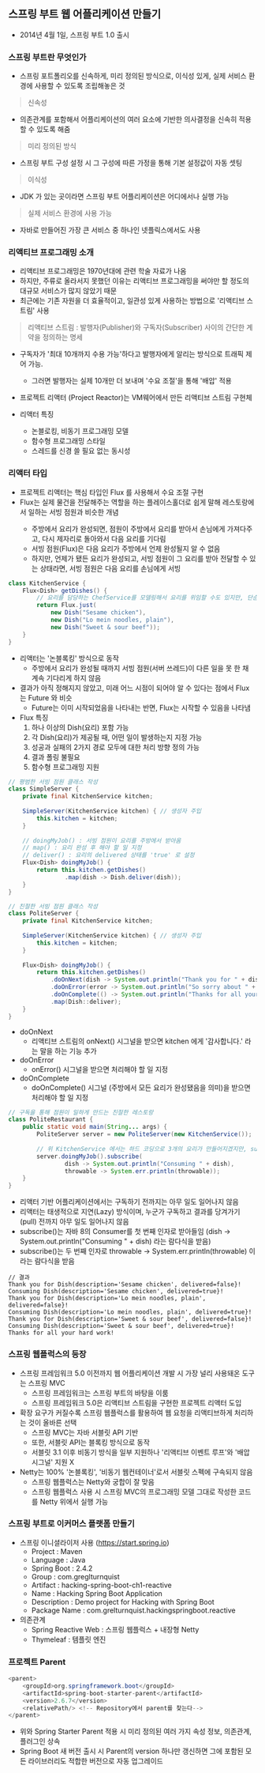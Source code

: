 ## 스프링 부트 웹 어플리케이션 만들기

- 2014년 4월 1일, 스프링 부트 1.0 출시

### 스프링 부트란 무엇인가
- 스프링 포트폴리오를 신속하게, 미리 정의된 방식으로, 이식성 있게, 실제 서비스 환경에 사용할 수 있도록 조립해놓은 것

> 신속성
- 의존관계를 포함해서 어플리케이션의 여러 요소에 기반한 의사결정을 신속히 적용할 수 있도록 해줌

> 미리 정의된 방식
- 스프링 부트 구성 설정 시 그 구성에 따른 가정을 통해 기본 설정값이 자동 셋팅

> 이식성
- JDK 가 있는 곳이라면 스프링 부트 어플리케이션은 어디에서나 실행 가능

> 실제 서비스 환경에 사용 가능
- 자바로 만들어진 가장 큰 서비스 중 하나인 넷플릭스에서도 사용

### 리액티브 프로그래밍 소개
- 리액티브 프로그래밍은 1970년대에 관련 학술 자료가 나옴
- 하지만, 주류로 올라서지 못했던 이유는 리액티브 프로그래밍을 써야만 할 정도의 대규모 서비스가 많지 않았기 때문
- 최근에는 기존 자원을 더 효율적이고, 일관성 있게 사용하는 방법으로 '리액티브 스트림' 사용

> 리액티브 스트림 : 발행자(Publisher)와 구독자(Subscriber) 사이의 간단한 계약을 정의하는 명세
- 구독자가 '최대 10개까지 수용 가능'하다고 발행자에게 알리는 방식으로 트래픽 제어 가능. 
    - 그러면 발행자는 실제 10개만 더 보내며 '수요 조절'을 통해 '배압' 적용
    
- 프로젝트 리액터 (Project Reactor)는 VM웨어에서 만든 리액티브 스트림 구현체
- 리액터 특징
    - 논블로킹, 비동기 프로그래밍 모델
    - 함수형 프로그래밍 스타일
    - 스레드를 신경 쓸 필요 없는 동시성
    
### 리액터 타입
- 프로젝트 리액터는 핵심 타입인 Flux<T> 를 사용해서 수요 조절 구현
- Flux<T>는 실제 물건을 전달해주는 역할을 하는 플레이스홀더로 쉽게 말해 레스토랑에서 일하는 서빙 점원과 비슷한 개념
    - 주방에서 요리가 완성되면, 점원이 주방에서 요리를 받아서 손님에게 가져다주고, 다시 제자리로 돌아와서 다음 요리를 기다림
    - 서빙 점원(Flux<T>)은 다음 요리가 주방에서 언제 완성될지 알 수 없음
    - 하지만, 언제가 됐든 요리가 완성되고, 서빙 점원이 그 요리를 받아 전달할 수 있는 상태라면, 서빙 점원은 다음 요리를 손님에게 서빙
    
````java
class KitchenService {
    Flux<Dish> getDishes() {
        // 요리를 담당하는 ChefService를 모델링해서 요리를 위임할 수도 있지만, 단순한 설명을 위해 하드코딩으로 대체
        return Flux.just(
            new Dish("Sesame chicken"),
            new Dish("Lo mein noodles, plain"),
            new Dish("Sweet & sour beef"));
    }
}
````

- 리액터는 '논블록킹' 방식으로 동작
    - 주방에서 요리가 완성될 때까지 서빙 점원(서버 쓰레드)이 다른 일을 못 한 채 계속 기다리게 하지 않음
- 결과가 아직 정해지지 않았고, 미래 어느 시점이 되어야 알 수 있다는 점에서 Flux 는 Future 와 비슷
    - Future는 이미 시작되었음을 나타내는 반면, Flux는 시작할 수 있음을 나타냄
- Flux 특징 
    1. 하나 이상의 Dish(요리) 포함 가능
    2. 각 Dish(요리)가 제공될 때, 어떤 일이 발생하는지 지정 가능
    3. 성공과 실패의 2가지 경로 모두에 대한 처리 방향 정의 가능
    4. 결과 폴링 불필요
    5. 함수형 프로그래밍 지원
    
````java
// 평범한 서빙 점원 클래스 작성
class SimpleServer {
    private final KitchenService kitchen;
    
    SimpleServer(KitchenService kitchen) { // 생성자 주입
        this.kitchen = kitchen;
    }
    
    // doingMyJob() : 서빙 점원이 요리를 주방에서 받아옴
    // map() : 요리 완성 후 해야 할 일 지정
    // deliver() : 요리의 delivered 상태를 'true' 로 설정  
    Flux<Dish> doingMyJob() {
        return this.kitchen.getDishes()
                .map(dish -> Dish.deliver(dish));
    }
}
````

````java
// 친절한 서빙 점원 클래스 작성
class PoliteServer {
    private final KitchenService kitchen;
        
    SimpleServer(KitchenService kitchen) { // 생성자 주입
        this.kitchen = kitchen;
    }
    
    Flux<Dish> doingMyJob() {
        return this.kitchen.getDishes() 
            .doOnNext(dish -> System.out.println("Thank you for " + dish + "!"))
            .doOnError(error -> System.out.println("So sorry about " + error.getMessage()))
            .doOnComplete(() -> System.out.println("Thanks for all your hard work!"))
            .map(Dish::deliver);
    }
}
````

- doOnNext
    - 리액티브 스트림의 onNext() 시그널을 받으면 kitchen 에게 '감사합니다.' 라는 말을 하는 기능 추가
- doOnError 
    - onError() 시그널을 받으면 처리해야 할 일 지정
- doOnComplete
    - doOnComplete() 시그널 (주방에서 모든 요리가 완성됐음을 의미)을 받으면 처리해야 할 일 지정
    
````java
// 구독을 통해 점원이 일하게 만드는 친절한 레스토랑
class PoliteRestaurant {
    public static void main(String... args) {
        PoliteServer server = new PoliteServer(new KitchenService());
    
        // 위 KitchenService 에서는 하드 코딩으로 3개의 요리가 만들어지겠지만, subscribe()를 호출하지 않으면 doingMyJob 을 호출하더라도 아무 일도 일어나지 않음 
        server.doingMyJob().subscribe(
                dish -> System.out.println("Consuming " + dish),
                throwable -> System.err.println(throwable));
    }
}
````

- 리액터 기반 어플리케이션에서는 구독하기 전까지는 아무 일도 일어나지 않음
- 리액터는 태생적으로 지연(Lazy) 방식이며, 누군가 구독하고 결과를 당겨가기(pull) 전까지 아무 일도 일어나지 않음
- subscribe()는 자바 8의 Consumer를 첫 번째 인자로 받아들임 (dish -> System.out.println("Consuming " + dish) 라는 람다식을 받음)
- subscribe()는 두 번째 인자로 throwable -> System.err.println(throwable) 이라는 람다식을 받음

````plain
// 결과
Thank you for Dish(description='Sesame chicken', delivered=false}!
Consuming Dish(description='Sesame chicken', delivered=true}!
Thank you for Dish(description='Lo mein noodles, plain', delivered=false}!
Consuming Dish(description='Lo mein noodles, plain', delivered=true}!
Thank you for Dish(description='Sweet & sour beef', delivered=false}!
Consuming Dish(description='Sweet & sour beef', delivered=true}!
Thanks for all your hard work!
````

### 스프링 웹플럭스의 등장
- 스프링 프레임워크 5.0 이전까지 웹 어플리케이션 개발 시 가장 널리 사용돼온 도구는 스프링 MVC
    - 스프링 프레임워크는 스프링 부트의 바탕을 이룸
    - 스프링 프레임워크 5.0은 리액티브 스트림을 구현한 프로젝트 리액터 도입
- 확장 요구가 커질수록 스프링 웹플럭스를 활용하여 웹 요청을 리액티브하게 처리하는 것이 올바른 선택
    - 스프링 MVC는 자바 서블릿 API 기반 
    - 또한, 서블릿 API는 블록킹 방식으로 동작
    - 서블릿 3.1 이후 비동기 방식을 일부 지원하나 '리액티브 이벤트 루프'와 '배압 시그널' 지원 X
- Netty는 100% '논블록킹', '비동기 웹컨테이너'로서 서블릿 스펙에 구속되지 않음
    - 스프링 웹플럭스는 Netty와 궁합이 잘 맞음
    - 스프링 웹플럭스 사용 시 스프링 MVC의 프로그래밍 모델 그대로 작성한 코드를 Netty 위에서 실행 가능
    
### 스프링 부트로 이커머스 플랫폼 만들기
- 스프링 이니셜라이저 사용 (https://start.spring.io)
    - Project : Maven
    - Language : Java
    - Spring Boot : 2.4.2
    - Group : com.greglturnquist
    - Artifact : hacking-spring-boot-ch1-reactive
    - Name : Hacking Spring Boot Application
    - Description : Demo project for Hacking with Spring Boot
    - Package Name : com.grelturnquist.hackingspringboot.reactive
- 의존관계
    - Spring Reactive Web : 스프링 웹플럭스 + 내장형 Netty
    - Thymeleaf : 템플릿 엔진

### 프로젝트 Parent

````java
<parent>
    <groupId>org.springframework.boot</groupId>
    <artifactId>spring-boot-starter-parent</artifactId>
    <version>2.6.7</version>
    <relativePath/> <!-- Repository에서 parent를 찾는다-->
</parent>
````

- 위와 Spring Starter Parent 적용 시 미리 정의된 여러 가지 속성 정보, 의존관계, 플러그인 상속
- Spring Boot 새 버전 출시 시 Parent의 version 하나만 갱신하면 그에 포함된 모든 라이브러리도 적합한 버전으로 자동 업그레이드
 
